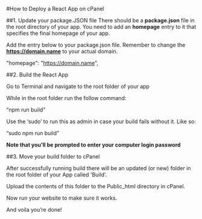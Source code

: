 #How to Deploy a React App on cPanel

##1. Update your package.JSON file 
There should be a **package.json** file in the root directory of your app. You need to add an **homepage** entry to it that specifies the final homepage of your app. 

Add the entry below to your package.json file. Remember to change the **https://domain.name** to your actual domain.

"homepage": "https://domain.name",


##2. Build the React App

Go to Terminal and navigate to the root folder of your app 

While in the root folder run the follow command: 

“npm run build” 

Use the ‘sudo’ to run this as admin in case your build fails without it. Like so: 

“sudo npm run build” 

**Note that you'll be prompted to enter your computer login password**

##3. Move your build folder to cPanel

After successfully running build there will be an updated (or new) folder in the root folder of your App called 'Build'.

Upload the contents of this folder to the Public_html directory in cPanel.

Now run your website to make sure it works. 

And voila you’re done!
